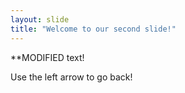 ```yaml
---
layout: slide
title: "Welcome to our second slide!"
---
```

**MODIFIED text!

Use the left arrow to go back!
